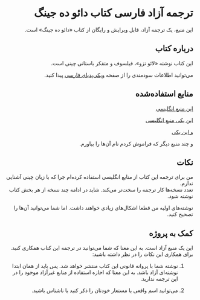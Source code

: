<div dir="rtl">

# ترجمه آزاد فارسی کتاب دائو ده جینگ

این منبع، یک ترجمه آزاد، قابل ویرایش و رایگان از کتاب «دائو ده جینگ» است.

## درباره کتاب

این کتاب نوشته «لائو تزو»، فیلسوف و متفکر باستانی چینی است.

می‌توانید اطلاعات سودمندی را از صفحه [ویکی‌پدیای فارسی](https://fa.wikipedia.org/wiki/%D8%AF%D8%A7%D8%A6%D9%88_%D8%AF%D9%87_%D8%AC%DB%8C%D9%86%DA%AF) پیدا کنید.

## منابع استفاده‌شده



[این منبع انگلیسی](https://github.com/lovingawareness/tao-te-ching)

[این یکی منبع انگلیسی](https://standardebooks.org/ebooks/laozi/tao-te-ching/james-legge)

[و این یکی](http://classics.mit.edu/Lao/taote.mb.txt)

و چند منبع دیگر که فراموش کردم نام آن‌ها را بیاورم.

## نکات

من برای ترجمه این کتاب از منابع انگلیسی استفاده کرده‌ام جرا که با زبان چینی آشنایی ندارم.  
تعدد نسخه‌ها کار ترجمه را سخت‌تر می‌کند. شاید در ادامه چند نسخه از هر بخش کتاب نوشته شود.

نوشته‌های اولیه من قطعا اشکال‌های زیادی خواهند داشت. اما شما می‌توانید آن‌ها را تصحیح کنید.

## کمک به پروژه

این یک منبع آزاد است. به این معنا که شما می‌توانید در ترجمه این کتاب همکاری کنید.  
برای همکاری این نکات را در نظر داشته باشید:

1. نوشته شما با پروانه قانونی این کتاب منتشر خواهد شد. پس باید از همان ابتدا نوشته‌ای آزاد باشد. به این معنا که اجازه استفاده از منابع غیرآزاد موجود را در این ترجمه ندارید.

2. می‌توانید اسم واقعی یا مستعار خودتان را ذکر کنید یا ناشناس باشید.

</div>